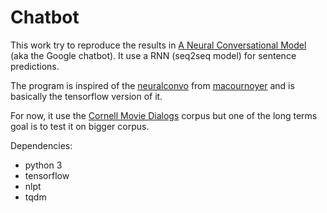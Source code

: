 # Chatbot

This work try to reproduce the results in [A Neural Conversational Model](http://arxiv.org/abs/1506.05869) (aka the Google chatbot). It use a RNN (seq2seq model) for sentence predictions.

The program is inspired of the [neuralconvo](https://github.com/macournoyer/neuralconvo) from [macournoyer](https://github.com/macournoyer) and is basically the tensorflow version of it.

For now, it use the [Cornell Movie Dialogs](http://www.cs.cornell.edu/~cristian/Cornell_Movie-Dialogs_Corpus.html) corpus but one of the long terms goal is to test it on bigger corpus.

Dependencies:
 * python 3
 * tensorflow
 * nlpt
 * tqdm